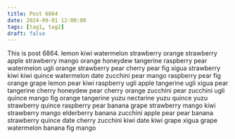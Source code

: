 ```yaml
---
title: Post 6864
date: 2024-09-01 12:00:00
tags: [tag1, tag2]
draft: false
---
```

This is post 6864.
lemon
kiwi
watermelon
strawberry
orange
strawberry
apple
strawberry
mango
orange
honeydew
tangerine
raspberry
pear
watermelon
ugli
orange
strawberry
pear
cherry
pear
fig
xigua
strawberry
kiwi
kiwi
quince
watermelon
date
zucchini
pear
mango
raspberry
pear
fig
orange
grape
lemon
pear
kiwi
raspberry
ugli
apple
tangerine
ugli
xigua
pear
tangerine
cherry
honeydew
pear
cherry
orange
zucchini
pear
zucchini
ugli
quince
mango
fig
orange
tangerine
yuzu
nectarine
yuzu
quince
yuzu
strawberry
quince
raspberry
pear
banana
grape
strawberry
mango
kiwi
strawberry
mango
elderberry
banana
zucchini
apple
pear
pear
banana
strawberry
quince
date
cherry
zucchini
kiwi
date
kiwi
grape
xigua
grape
watermelon
banana
fig
mango
